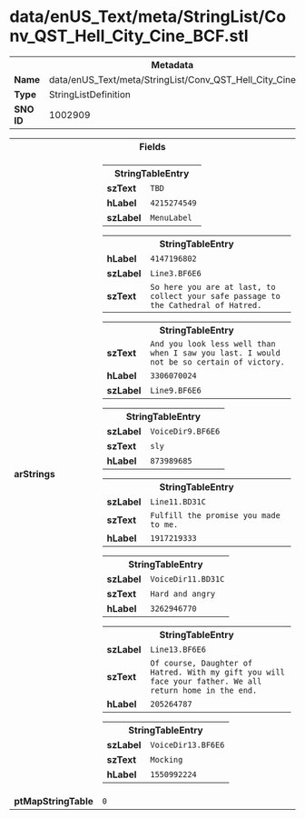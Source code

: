 <h1>data/enUS_Text/meta/StringList/Conv_QST_Hell_City_Cine_BCF.stl</h1><table><tr><th colspan="100%">Metadata</th></tr><tr><td><b>Name</b></td><td>data/enUS_Text/meta/StringList/Conv_QST_Hell_City_Cine_BCF.stl</td></tr><tr><td><b>Type</b></td><td>StringListDefinition</td></tr><tr><td><b>SNO ID</b></td><td>1002909</td></tr></table>

<table><tr><th colspan="100%">Fields</th></tr><tr><td><b>arStrings</b></td><td><table><tr><th colspan="100%">StringTableEntry</th></tr><tr><td><b>szText</b></td><td><code>TBD</code></td></tr><tr><td><b>hLabel</b></td><td><code>4215274549</code></td></tr><tr><td><b>szLabel</b></td><td><code>MenuLabel</code></td></tr></table>


<table><tr><th colspan="100%">StringTableEntry</th></tr><tr><td><b>hLabel</b></td><td><code>4147196802</code></td></tr><tr><td><b>szLabel</b></td><td><code>Line3.BF6E6</code></td></tr><tr><td><b>szText</b></td><td><code>So here you are at last, to collect your safe passage to the Cathedral of Hatred.</code></td></tr></table>


<table><tr><th colspan="100%">StringTableEntry</th></tr><tr><td><b>szText</b></td><td><code>And you look less well than when I saw you last. I would not be so certain of victory.</code></td></tr><tr><td><b>hLabel</b></td><td><code>3306070024</code></td></tr><tr><td><b>szLabel</b></td><td><code>Line9.BF6E6</code></td></tr></table>


<table><tr><th colspan="100%">StringTableEntry</th></tr><tr><td><b>szLabel</b></td><td><code>VoiceDir9.BF6E6</code></td></tr><tr><td><b>szText</b></td><td><code>sly</code></td></tr><tr><td><b>hLabel</b></td><td><code>873989685</code></td></tr></table>


<table><tr><th colspan="100%">StringTableEntry</th></tr><tr><td><b>szLabel</b></td><td><code>Line11.BD31C</code></td></tr><tr><td><b>szText</b></td><td><code>Fulfill the promise you made to me.</code></td></tr><tr><td><b>hLabel</b></td><td><code>1917219333</code></td></tr></table>


<table><tr><th colspan="100%">StringTableEntry</th></tr><tr><td><b>szLabel</b></td><td><code>VoiceDir11.BD31C</code></td></tr><tr><td><b>szText</b></td><td><code>Hard and angry</code></td></tr><tr><td><b>hLabel</b></td><td><code>3262946770</code></td></tr></table>


<table><tr><th colspan="100%">StringTableEntry</th></tr><tr><td><b>szLabel</b></td><td><code>Line13.BF6E6</code></td></tr><tr><td><b>szText</b></td><td><code>Of course, Daughter of Hatred. With my gift you will face your father. We all return home in the end.</code></td></tr><tr><td><b>hLabel</b></td><td><code>205264787</code></td></tr></table>


<table><tr><th colspan="100%">StringTableEntry</th></tr><tr><td><b>szLabel</b></td><td><code>VoiceDir13.BF6E6</code></td></tr><tr><td><b>szText</b></td><td><code>Mocking</code></td></tr><tr><td><b>hLabel</b></td><td><code>1550992224</code></td></tr></table>


</td></tr><tr><td><b>ptMapStringTable</b></td><td><code>0</code></td></tr></table>

